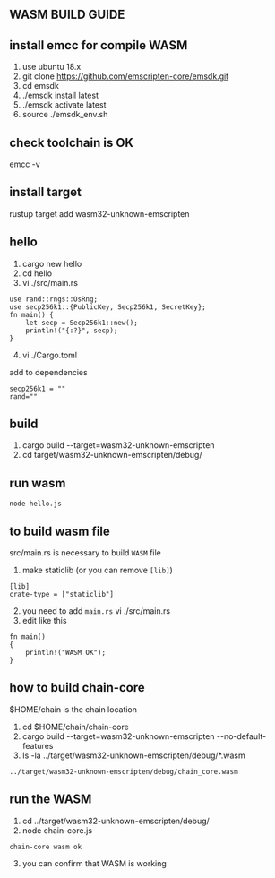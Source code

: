 WASM BUILD GUIDE
----------------------------

## install emcc for compile WASM
1. use ubuntu 18.x
2. git clone https://github.com/emscripten-core/emsdk.git
3. cd emsdk
4. ./emsdk install latest
5. ./emsdk activate latest
6. source ./emsdk_env.sh

## check toolchain is OK
emcc -v

## install target

rustup target add wasm32-unknown-emscripten

## hello
1. cargo new hello
2. cd hello
3. vi ./src/main.rs
```
use rand::rngs::OsRng;
use secp256k1::{PublicKey, Secp256k1, SecretKey};
fn main() {
    let secp = Secp256k1::new();
    println!("{:?}", secp);
}
```
4. vi ./Cargo.toml

add to dependencies
```
secp256k1 = ""
rand=""
```

## build
1. cargo build --target=wasm32-unknown-emscripten
2. cd target/wasm32-unknown-emscripten/debug/

## run wasm
```
node hello.js
```
## to build wasm file  
src/main.rs is necessary to build `WASM` file
1. make staticlib (or you can remove `[lib]`)
```
[lib]
crate-type = ["staticlib"]
```
2. you need to add `main.rs`
vi ./src/main.rs
3. edit like this
```
fn main()
{
    println!("WASM OK");
}
```

## how to build chain-core
$HOME/chain is the chain location
1. cd $HOME/chain/chain-core
2. cargo build --target=wasm32-unknown-emscripten --no-default-features
3. ls -la ../target/wasm32-unknown-emscripten/debug/*.wasm
```
../target/wasm32-unknown-emscripten/debug/chain_core.wasm
```

## run the WASM
1. cd ../target/wasm32-unknown-emscripten/debug/
2. node chain-core.js
```
chain-core wasm ok
```
3. you can confirm that WASM is working
   



